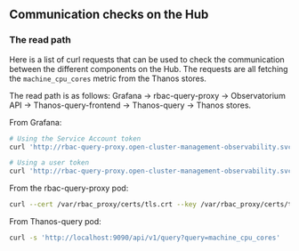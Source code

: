 ## Communication checks on the Hub

### The read path

Here is a list of curl requests that can be used to check the communication between the different components on the Hub. The requests are all fetching the `machine_cpu_cores` metric from the Thanos stores.

The read path is as follows: Grafana -> rbac-query-proxy -> Observatorium API -> Thanos-query-frontend -> Thanos-query -> Thanos stores.

From Grafana:

```bash
# Using the Service Account token
curl 'http://rbac-query-proxy.open-cluster-management-observability.svc.cluster.local:8080/api/v1/query?query=machine_cpu_cores' -H "Authorization: Bearer $(cat /var/run/secrets/kubernetes.io/serviceaccount/token)"

# Using a user token 
curl 'http://rbac-query-proxy.open-cluster-management-observability.svc.cluster.local:8080/api/v1/query?query=machine_cpu_cores' -H "Authorization: Bearer sha256~USER_TOKEN"
```

From the rbac-query-proxy pod:

```bash
curl --cert /var/rbac_proxy/certs/tls.crt --key /var/rbac_proxy/certs/tls.key --cacert /var/rbac_proxy/certs/ca.crt 'https://observability-observatorium-api.open-cluster-management-observability.svc.cluster.local:8080/api/metrics/v1/default/api/v1/query?query=machine_cpu_cores' 
```

From Thanos-query pod:

```bash
curl -s 'http://localhost:9090/api/v1/query?query=machine_cpu_cores'
```